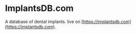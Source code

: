 # ImplantsDB.com

A database of dental implants. live on [https://implantsdb.com](https://implantsdb.com).